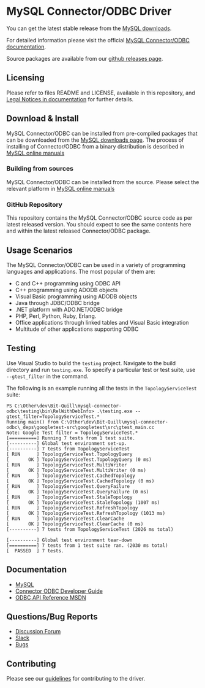 # MySQL Connector/ODBC Driver

You can get the latest stable release from the [MySQL downloads](https://dev.mysql.com/downloads/connector/odbc/).

For detailed information please visit the official [MySQL Connector/ODBC documentation](https://dev.mysql.com/doc/connector-odbc/en/).

Source packages are available from our [github releases page](https://github.com/mysql/mysql-connector-odbc/releases).

## Licensing

Please refer to files README and LICENSE, available in this repository, and [Legal Notices in documentation](https://dev.mysql.com/doc/connector-cpp/8.0/en/preface.html) for further details. 

## Download & Install

MySQL Connector/ODBC can be installed from pre-compiled packages that can be downloaded from the [MySQL downloads page](https://dev.mysql.com/downloads/connector/odbc/).
The process of installing of Connector/ODBC from a binary distribution is described in [MySQL online manuals](https://dev.mysql.com/doc/connector-odbc/en/connector-odbc-installation.html)

### Building from sources

MySQL Connector/ODBC can be installed from the source. Please select the relevant platform in [MySQL online manuals](https://dev.mysql.com/doc/connector-odbc/en/connector-odbc-installation.html)

### GitHub Repository

This repository contains the MySQL Connector/ODBC source code as per latest released version. You should expect to see the same contents here and within the latest released Connector/ODBC package.

## Usage Scenarios

The MySQL Connector/ODBC can be used in a variety of programming languages and applications.
The most popular of them are:

* C and C++ programming using ODBC API
* C++ programming using ADODB objects
* Visual Basic programming using ADODB objects
* Java through JDBC/ODBC bridge
* .NET platform with ADO.NET/ODBC bridge
* PHP, Perl, Python, Ruby, Erlang.
* Office applications through linked tables and Visual Basic integration
* Multitude of other applications supporting ODBC

## Testing

Use Visual Studio to build the `testing` project. Navigate to the build directory and run `testing.exe`. To specify a particular test or test suite, use `--gtest_filter` in the command.

The following is an example running all the tests in the `TopologyServiceTest` suite:
```
PS C:\Other\dev\Bit-Quill\mysql-connector-odbc\testing\bin\RelWithDebInfo> .\testing.exe --gtest_filter=TopologyServiceTest.*
Running main() from C:\Other\dev\Bit-Quill\mysql-connector-odbc\_deps\googletest-src\googletest\src\gtest_main.cc
Note: Google Test filter = TopologyServiceTest.*
[==========] Running 7 tests from 1 test suite.
[----------] Global test environment set-up.
[----------] 7 tests from TopologyServiceTest
[ RUN      ] TopologyServiceTest.TopologyQuery
[       OK ] TopologyServiceTest.TopologyQuery (0 ms)
[ RUN      ] TopologyServiceTest.MultiWriter
[       OK ] TopologyServiceTest.MultiWriter (0 ms)
[ RUN      ] TopologyServiceTest.CachedTopology
[       OK ] TopologyServiceTest.CachedTopology (0 ms)
[ RUN      ] TopologyServiceTest.QueryFailure
[       OK ] TopologyServiceTest.QueryFailure (0 ms)
[ RUN      ] TopologyServiceTest.StaleTopology
[       OK ] TopologyServiceTest.StaleTopology (1007 ms)
[ RUN      ] TopologyServiceTest.RefreshTopology
[       OK ] TopologyServiceTest.RefreshTopology (1013 ms)
[ RUN      ] TopologyServiceTest.ClearCache
[       OK ] TopologyServiceTest.ClearCache (0 ms)
[----------] 7 tests from TopologyServiceTest (2026 ms total)

[----------] Global test environment tear-down
[==========] 7 tests from 1 test suite ran. (2030 ms total)
[  PASSED  ] 7 tests.
```

## Documentation

* [MySQL](http://www.mysql.com/)
* [Connector ODBC Developer Guide](https://dev.mysql.com/doc/connector-odbc/en/)
* [ODBC API Reference MSDN](https://msdn.microsoft.com/en-us/ie/ms714562(v=vs.94))

## Questions/Bug Reports

* [Discussion Forum](https://forums.mysql.com/list.php?37)
* [Slack](https://mysqlcommunity.slack.com)
* [Bugs](https://bugs.mysql.com)

## Contributing

Please see our [guidelines](CONTRIBUTING.md) for contributing to the driver.
